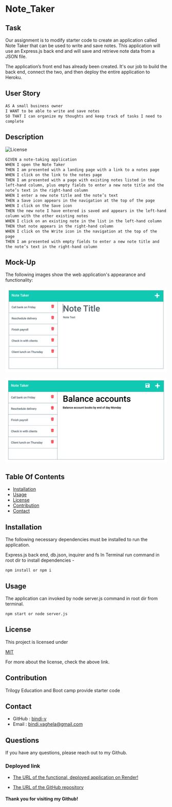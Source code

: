 # Note_Taker

## Task

Our assignment is to modify starter code to create an application called Note Taker that can be used to write and save notes. This application will use an Express.js back end and will save and retrieve note data from a JSON file.

The application’s front end has already been created. It's our job to build the back end, connect the two, and then deploy the entire application to Heroku.

## User Story

```
AS A small business owner
I WANT to be able to write and save notes
SO THAT I can organize my thoughts and keep track of tasks I need to complete
```
## Description

 ![License](https://img.shields.io/badge/License-MIT-yellow)

```
GIVEN a note-taking application
WHEN I open the Note Taker
THEN I am presented with a landing page with a link to a notes page
WHEN I click on the link to the notes page
THEN I am presented with a page with existing notes listed in the left-hand column, plus empty fields to enter a new note title and the note’s text in the right-hand column
WHEN I enter a new note title and the note’s text
THEN a Save icon appears in the navigation at the top of the page
WHEN I click on the Save icon
THEN the new note I have entered is saved and appears in the left-hand column with the other existing notes
WHEN I click on an existing note in the list in the left-hand column
THEN that note appears in the right-hand column
WHEN I click on the Write icon in the navigation at the top of the page
THEN I am presented with empty fields to enter a new note title and the note’s text in the right-hand column
```

## Mock-Up

The following images show the web application's appearance and functionality:

![Existing notes are listed in the left-hand column with empty fields on the right-hand side for the new note’s title and text.](./Assets/express-demo-01.png)

![Note titled “Balance accounts” reads, “Balance account books by end of day Monday,” with other notes listed on the left.](./Assets/express-demo-02.png)

## Table Of Contents

- [Installation](#installation)
- [Usage](#usage)
- [License](#license)
- [Contribution](#contribution)
- [Contact](#contact)
    
## Installation 

The following necessary dependencies must be installed to run the application.

  Express.js back end, db.json, inquirer and fs
In Terminal run command in root dir to install dependencies -

```
npm install or npm i
```

## Usage

 The application can invoked by node server.js command in root dir from terminal.
 ```
 npm start or node server.js
 ```

## License

This project is licensed under
 
[MIT](https://opensource.org/licenses/MIT)

For more about the license, check the above link.

## Contribution

Trilogy Education and Boot camp provide starter code

## Contact

* GitHub : [bindi-v](https://github.com/bindi-v)
* Email : bindi.vaghela@gmail.com
    
## Questions

If you have any questions, please reach out to my Github.

### Deployed link

* [The URL of the functional, deployed application on Render!](https://note-taker-hxce.onrender.com)

* [The URL of the GitHub repository](https://github.com/bindi-v/Note_Taker)

#### Thank you for visiting my Github!